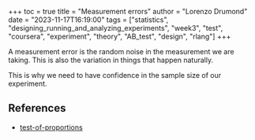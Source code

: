 +++
toc = true
title = "Measurement errors"
author = "Lorenzo Drumond"
date = "2023-11-17T16:19:00"
tags = ["statistics",  "designing_running_and_analyzing_experiments",  "week3",  "test",  "coursera",  "experiment",  "theory",  "AB_test",  "design",  "rlang"]
+++



A measurement error is the random noise in the measurement we are taking. This is also the variation in things
that happen naturally.

This is why we need to have confidence in the sample size of our experiment.

## References
- [test-of-proportions](/wiki/test-of-proportions/)
